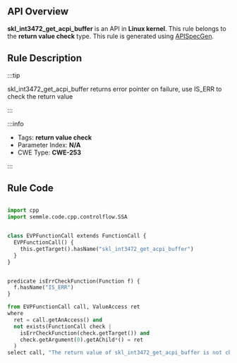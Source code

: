 ---
---


## API Overview
**skl_int3472_get_acpi_buffer** is an API in **Linux kernel**. This rule belongs to the **return value check** type. This rule is generated using [APISpecGen](../../tools/APISpecGen).
## Rule Description

:::tip

skl_int3472_get_acpi_buffer returns error pointer on failure, use IS_ERR to check the return value

:::

:::info

- Tags: **return value check**
- Parameter Index: **N/A**
- CWE Type: **CWE-253**

:::

## Rule Code
```python

import cpp
import semmle.code.cpp.controlflow.SSA


class EVPFunctionCall extends FunctionCall {
  EVPFunctionCall() {
    this.getTarget().hasName("skl_int3472_get_acpi_buffer")
  }
}


predicate isErrCheckFunction(Function f) {
  f.hasName("IS_ERR") 
}

from EVPFunctionCall call, ValueAccess ret
where
  ret = call.getAnAccess() and
  not exists(FunctionCall check |
    isErrCheckFunction(check.getTarget()) and
    check.getArgument(0).getAChild*() = ret
  )
select call, "The return value of skl_int3472_get_acpi_buffer is not checked with IS_ERR."
    
```